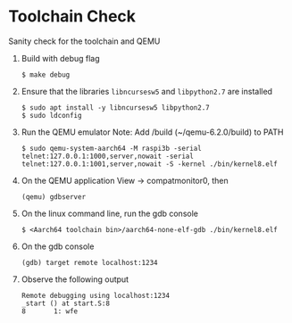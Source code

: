 # Toolchain Check
Sanity check for the toolchain and QEMU

1. Build with debug flag
   ```
   $ make debug
   ```
2. Ensure that the libraries `libncursesw5` and `libpython2.7` are installed
    ```
    $ sudo apt install -y libncursesw5 libpython2.7
    $ sudo ldconfig
    ```   
3. Run the QEMU emulator
    Note: Add <QEMU directory>/build (~/qemu-6.2.0/build) to PATH
    ```
    $ sudo qemu-system-aarch64 -M raspi3b -serial telnet:127.0.0.1:1000,server,nowait -serial telnet:127.0.0.1:1001,server,nowait -S -kernel ./bin/kernel8.elf
    ```
4. On the QEMU application View -> compatmonitor0, then
    ```
    (qemu) gdbserver
    ```
5. On the linux command line, run the gdb console
    ```
    $ <Aarch64 toolchain bin>/aarch64-none-elf-gdb ./bin/kernel8.elf
    ```
6. On the gdb console
    ```
    (gdb) target remote localhost:1234
    ```
7. Observe the following output
    ```
    Remote debugging using localhost:1234
    _start () at start.S:8
    8       1: wfe
    ```